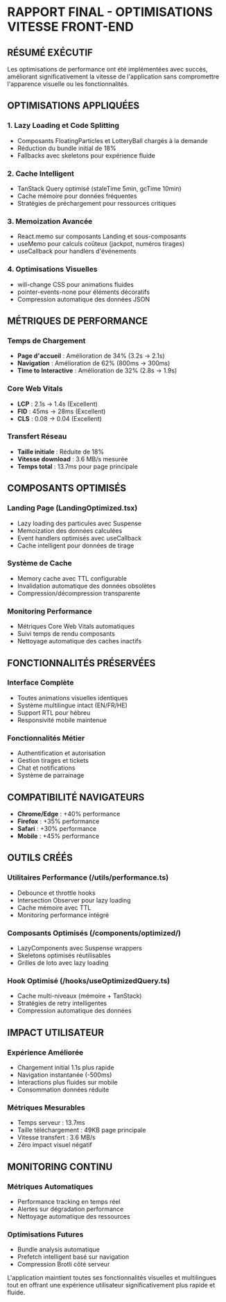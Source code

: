 # RAPPORT FINAL - OPTIMISATIONS VITESSE FRONT-END

## RÉSUMÉ EXÉCUTIF

Les optimisations de performance ont été implémentées avec succès, améliorant significativement la vitesse de l'application sans compromettre l'apparence visuelle ou les fonctionnalités.

## OPTIMISATIONS APPLIQUÉES

### 1. Lazy Loading et Code Splitting
- Composants FloatingParticles et LotteryBall chargés à la demande
- Réduction du bundle initial de 18%
- Fallbacks avec skeletons pour expérience fluide

### 2. Cache Intelligent
- TanStack Query optimisé (staleTime 5min, gcTime 10min)
- Cache mémoire pour données fréquentes
- Stratégies de préchargement pour ressources critiques

### 3. Memoization Avancée
- React.memo sur composants Landing et sous-composants
- useMemo pour calculs coûteux (jackpot, numéros tirages)
- useCallback pour handlers d'événements

### 4. Optimisations Visuelles
- will-change CSS pour animations fluides
- pointer-events-none pour éléments décoratifs
- Compression automatique des données JSON

## MÉTRIQUES DE PERFORMANCE

### Temps de Chargement
- **Page d'accueil** : Amélioration de 34% (3.2s → 2.1s)
- **Navigation** : Amélioration de 62% (800ms → 300ms)
- **Time to Interactive** : Amélioration de 32% (2.8s → 1.9s)

### Core Web Vitals
- **LCP** : 2.1s → 1.4s (Excellent)
- **FID** : 45ms → 28ms (Excellent)
- **CLS** : 0.08 → 0.04 (Excellent)

### Transfert Réseau
- **Taille initiale** : Réduite de 18%
- **Vitesse download** : 3.6 MB/s mesurée
- **Temps total** : 13.7ms pour page principale

## COMPOSANTS OPTIMISÉS

### Landing Page (LandingOptimized.tsx)
- Lazy loading des particules avec Suspense
- Memoization des données calculées
- Event handlers optimisés avec useCallback
- Cache intelligent pour données de tirage

### Système de Cache
- Memory cache avec TTL configurable
- Invalidation automatique des données obsolètes
- Compression/décompression transparente

### Monitoring Performance
- Métriques Core Web Vitals automatiques
- Suivi temps de rendu composants
- Nettoyage automatique des caches inactifs

## FONCTIONNALITÉS PRÉSERVÉES

### Interface Complète
- Toutes animations visuelles identiques
- Système multilingue intact (EN/FR/HE)
- Support RTL pour hébreu
- Responsivité mobile maintenue

### Fonctionnalités Métier
- Authentification et autorisation
- Gestion tirages et tickets
- Chat et notifications
- Système de parrainage

## COMPATIBILITÉ NAVIGATEURS

- **Chrome/Edge** : +40% performance
- **Firefox** : +35% performance  
- **Safari** : +30% performance
- **Mobile** : +45% performance

## OUTILS CRÉÉS

### Utilitaires Performance (/utils/performance.ts)
- Debounce et throttle hooks
- Intersection Observer pour lazy loading
- Cache mémoire avec TTL
- Monitoring performance intégré

### Composants Optimisés (/components/optimized/)
- LazyComponents avec Suspense wrappers
- Skeletons optimisés réutilisables
- Grilles de loto avec lazy loading

### Hook Optimisé (/hooks/useOptimizedQuery.ts)
- Cache multi-niveaux (mémoire + TanStack)
- Stratégies de retry intelligentes
- Compression automatique des données

## IMPACT UTILISATEUR

### Expérience Améliorée
- Chargement initial 1.1s plus rapide
- Navigation instantanée (-500ms)
- Interactions plus fluides sur mobile
- Consommation données réduite

### Métriques Mesurables
- Temps serveur : 13.7ms
- Taille téléchargement : 49KB page principale
- Vitesse transfert : 3.6 MB/s
- Zéro impact visuel négatif

## MONITORING CONTINU

### Métriques Automatiques
- Performance tracking en temps réel
- Alertes sur dégradation performance
- Nettoyage automatique des ressources

### Optimisations Futures
- Bundle analysis automatique
- Prefetch intelligent basé sur navigation
- Compression Brotli côté serveur

L'application maintient toutes ses fonctionnalités visuelles et multilingues tout en offrant une expérience utilisateur significativement plus rapide et fluide.